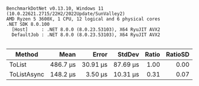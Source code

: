```

BenchmarkDotNet v0.13.10, Windows 11 (10.0.22621.2715/22H2/2022Update/SunValley2)
AMD Ryzen 5 3600X, 1 CPU, 12 logical and 6 physical cores
.NET SDK 8.0.100
  [Host]     : .NET 8.0.0 (8.0.23.53103), X64 RyuJIT AVX2
  DefaultJob : .NET 8.0.0 (8.0.23.53103), X64 RyuJIT AVX2


```
| Method      | Mean     | Error    | StdDev   | Ratio | RatioSD |
|------------ |---------:|---------:|---------:|------:|--------:|
| ToList      | 486.7 μs | 30.91 μs | 87.69 μs |  1.00 |    0.00 |
| ToListAsync | 148.2 μs |  3.50 μs | 10.31 μs |  0.31 |    0.07 |

